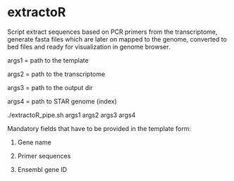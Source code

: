 # extractoR
Script extract sequences based on PCR primers from the transcriptome,
generate fasta files which are later on mapped to the genome,
converted to bed files and ready for visualization in genome browser.

args1 = path to the template

args2 = path to the transcriptome

args3 = path to the output dir

args4 = path to STAR genome (index)

./extractoR_pipe.sh args1 args2 args3 args4 

Mandatory fields that have to be provided in the template form:

1. Gene name

2. Primer sequences

3. Ensembl gene ID

